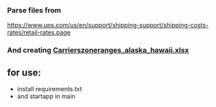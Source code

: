 ### Parse files from 
https://www.ups.com/us/en/support/shipping-support/shipping-costs-rates/retail-rates.page

### And creating [Carrierszoneranges_alaska_hawaii.xlsx](Carrierszoneranges_alaska_hawaii.xlsx)

## for use: 
- install requirements.txt 
- and startapp in main